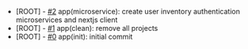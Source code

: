 <!--
Changelog Format
- [microservice name] [#issue number](link to issue) {issue title}

NOTE: all lowercase and no ending punctuation marks
-->

- [ROOT] - [#2](https://github.com/cyril-deguzman/orca-labs-dashboard/issues/2) app(microservice): create user inventory authentication microservices and nextjs client
- [ROOT] - [#1](https://github.com/cyril-deguzman/orca-labs-dashboard/issues/1) app(clean): remove all projects
- [ROOT] - [#0](https://github.com/cyril-deguzman) app(init): initial commit

